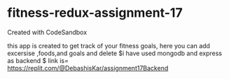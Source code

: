 # fitness-redux-assignment-17
Created with CodeSandbox

this app is created to get track of your fitness goals,
here you can add excersise ,foods,and goals and delete $i have used mongodb and express as backend $ link is= https://replit.com/@DebashisKar/assignment17Backend
